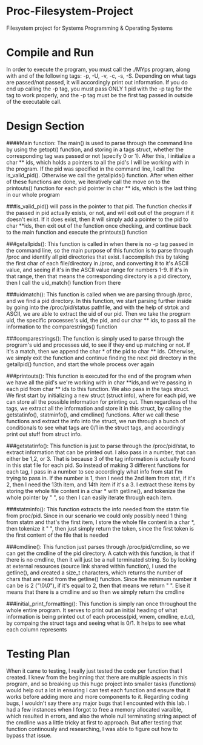 # Proc-Filesystem-Project
Filesystem project for Systems Programming & Operating Systems




# Compile and Run

In order to execute the program, you must call the ./MYps program, along with and of the following tags: -p, -U, -v, -c, -s, -S. Depending on what tags are passed/not passed, it will accordingly print out information. If you do end up calling the -p tag, you must pass ONLY 1 pid with the -p tag for the tag to work properly, and the -p tag must be the first tag passed in outside of the executable call. 















# Design Section

####Main function: The main() is used to parse through the command line by using the getopt() function, and storing in a tags struct, whether the corresponding tag was passed or not (specify 0 or 1). After this, I initialize a char ** ids, which holds a pointers to all the pid's I will be working with in the program. If the pid was specified in the command line, I call the is_valid_pid(). Otherwise we call the getallpids() function. After when either of these functions are done, we iteratively call the move on to the printouts() function for each pid pointer in char ** ids, which is the last thing in our whole program






###is_valid_pid() will pass in the pointer to that pid. The function checks if the passed in pid actually exists, or not, and will exit out of the program if it doesn't exist. If it does exist, then it will simply add a pointer to the pid to char **ids, then exit out of the function once checking, and continue back to the main function and execute the printouts() function






###getallpids(): This function is called in when there is no -p tag passed in the command line, so the main purpose of this function is to parse through /proc and identify all pid directories that exist. I accomplish this by taking the first char of each file/directory in /proc, and converting it to it's ASCII value, and seeing if it's in the ASCII value range for numbers 1-9. If it's in that range, then that means the corresponding directory is a pid directory, then I call the uid_match() function from there





###uidmatch(): This function is called when we are parsing through /proc, and we find a pid directory. In this function, we start parsing further inside by going into the /proc/pid/status pathfile, and with the help of strtok and ASCII, we are able to extract the uid of our pid. Then we take the program uid, the specific processes's uid, the pid, and our char ** ids, to pass all the information to the comparestrings() function





###comparestrings(): The function is simply used to parse through the program's uid and processes uid, to see if they end up matching or not. If it's a match, then we append the char * of the pid to char ** ids. Otherwise, we simply exit the function and continue finding the next pid directory in the getallpid() function, and start the whole process over again







###printouts(): This function is executed for the end of the program when we have all the pid's we're working with in char **ids,and we're passing in each pid from char ** ids to this function. We also pass in the tags struct. We first start by initializing a new struct (struct info), where for each pid, we can store all the possible information for printing out. Then regardless of the tags, we extract all the information and store it in this struct, by calling the getstatinfo(), statminfo(), and cmdline() functions. After we call these functions and extract the info into the struct, we run through a bunch of conditionals to see what tags are 0/1 in the struct tags, and accordingly print out stuff from struct info.







###getstatinfo(): This function is just to parse through the /proc/pid/stat, to extract information that can be printed out. I also pass in a number, that can either be 1,2, or 3. That is because 3 of the tag information is actually found in this stat file for each pid. So instead of making 3 different functions for each tag, I pass in a number to see accordingly what info from stat I'm trying to pass in. If the number is 1, then I need the 2nd item from stat, if it's 2, then I need the 13th item, and 14th item if it's a 3. I extract these items by storing the whole file content in a char * with getline(), and tokenize the whole pointer by " ", so then I can easily iterate through each item.







###statminfo(): This function extracts the info needed from the statm file from proc/pid. Since in our scenario we could only possibly need 1 thing from statm and that's the first item, I store the whole file content in a char *, then tokenize it " ", then just simply return the token, since the first token is the first content of the file that is needed





###cmdline(): This function just parses through /proc/pid/cmdline, so we can get the cmdline of the pid directory. A catch with this function, is that if there is no cmdline, then it will just be a null terminated string. So by looking at external resources (source link shared within function), I used the getline(), and created a size_t characters, which returns the number of chars that are read from the getline() function. Since the minimum number it can be is 2 ("\0\0"), if it's equal to 2, then that means we return " ". Else it means that there is a cmdline and so then we simply return the cmdline







###initial_print_formatting(): This function is simply ran once throughout the whole entire program. It serves to print out an initial heading of what information is being printed out of each process(pid, vmem, cmdline, e.t.c), by compaing the struct tags and seeing what is 0/1. It helps to see what each column represents



















# Testing Plan

When it came to testing, I really just tested the code per function that I created. I knew from the beginning that there are multiple aspects in this program, and so breaking up this huge project into smaller tasks (functions) would help out a lot in ensuring I can test each function and ensure that it works before adding more and more components to it. Regarding coding bugs, I wouldn't say there any major bugs that I encounted with this lab. I had a few instances when I forgot to free a memory allocated varaible, which resulted in errors, and also the whole null terminating string aspect of the cmdline was a little tricky at first to approach. But after testing that function continously and researching, I was able to figure out how to bypass that issue.
